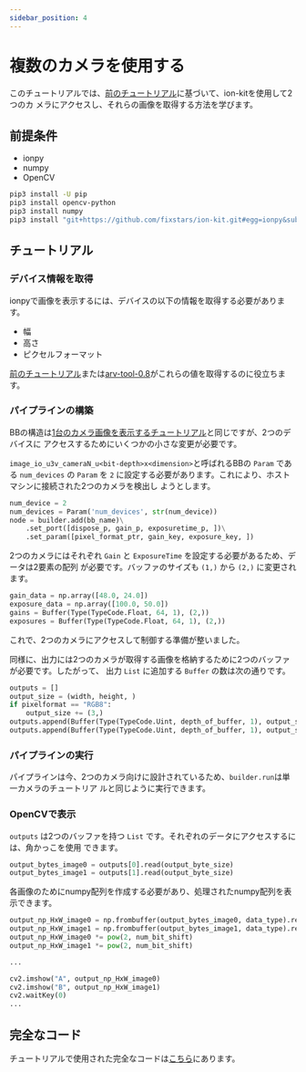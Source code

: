 ```yaml
---
sidebar_position: 4
---
```


# 複数のカメラを使用する

このチュートリアルでは、[前のチュートリアル](display-image)に基づいて、ion-kitを使用して2つのカ
メラにアクセスし、それらの画像を取得する方法を学びます。

## 前提条件

* ionpy
* numpy
* OpenCV

```bash
pip3 install -U pip
pip3 install opencv-python
pip3 install numpy
pip3 install "git+https://github.com/fixstars/ion-kit.git#egg=ionpy&subdirectory=python"       
```

## チュートリアル

### デバイス情報を取得

ionpyで画像を表示するには、デバイスの以下の情報を取得する必要があります。

* 幅
* 高さ
* ピクセルフォーマット

[前のチュートリアル](obtain-device-info.md)または[arv-tool-0.8](../../external/aravis/arv-tools.md)がこれらの値を取得するのに役立ちます。

### パイプラインの構築

BBの構造は[1台のカメラ画像を表示するチュートリアル](display-image)と同じですが、2つのデバイスに
アクセスするためにいくつかの小さな変更が必要です。

`image_io_u3v_cameraN_u<bit-depth>x<dimension>`と呼ばれるBBの `Param` である `num_devices` の `Param` を `2` に設定する必要があります。これにより、ホストマシンに接続された2つのカメラを検出し 
ようとします。

```python
num_device = 2
num_devices = Param('num_devices', str(num_device))
node = builder.add(bb_name)\
    .set_port([dispose_p, gain_p, exposuretime_p, ])\
    .set_param([pixel_format_ptr, gain_key, exposure_key, ])
```

2つのカメラにはそれぞれ `Gain` と `ExposureTime` を設定する必要があるため、データは2要素の配列 
が必要です。バッファのサイズも `(1,)` から `(2,)` に変更されます。

```python
gain_data = np.array([48.0, 24.0])
exposure_data = np.array([100.0, 50.0])
gains = Buffer(Type(TypeCode.Float, 64, 1), (2,))
exposures = Buffer(Type(TypeCode.Float, 64, 1), (2,))
```

これで、2つのカメラにアクセスして制御する準備が整いました。

同様に、出力には2つのカメラが取得する画像を格納するために2つのバッファが必要です。したがって、 
出力 `List` に追加する `Buffer` の数は次の通りです。

```python
outputs = []
output_size = (width, height, )
if pixelformat == "RGB8":
    output_size += (3,)
outputs.append(Buffer(Type(TypeCode.Uint, depth_of_buffer, 1), output_size))
outputs.append(Buffer(Type(TypeCode.Uint, depth_of_buffer, 1), output_size))
```

### パイプラインの実行

パイプラインは今、2つのカメラ向けに設計されているため、`builder.run`は単一カメラのチュートリア 
ルと同じように実行できます。

### OpenCVで表示

`outputs` は2つのバッファを持つ `List` です。それぞれのデータにアクセスするには、角かっこを使用
できます。

```python
output_bytes_image0 = outputs[0].read(output_byte_size)
output_bytes_image1 = outputs[1].read(output_byte_size)
```

各画像のためにnumpy配列を作成する必要があり、処理されたnumpy配列を表示できます。

```python
output_np_HxW_image0 = np.frombuffer(output_bytes_image0, data_type).reshape(buf_size_opencv)  
output_np_HxW_image1 = np.frombuffer(output_bytes_image1, data_type).reshape(buf_size_opencv)  
output_np_HxW_image0 *= pow(2, num_bit_shift)
output_np_HxW_image1 *= pow(2, num_bit_shift)

...

cv2.imshow("A", output_np_HxW_image0)
cv2.imshow("B", output_np_HxW_image1)
cv2.waitKey(0)
...
```

## 完全なコード

チュートリアルで使用された完全なコードは[こちら](https://github.com/Sensing-Dev/tutorials/blob/v23.11.01/python/tutorial1_display_2cam.py)にあります。